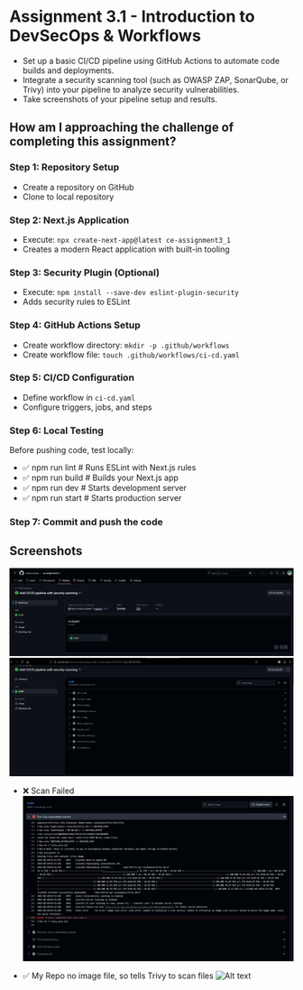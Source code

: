 # Assignment 3.1 - Introduction to DevSecOps & Workflows

- Set up a basic CI/CD pipeline using GitHub Actions to automate code builds and deployments.
- Integrate a security scanning tool (such as OWASP ZAP, SonarQube, or Trivy) into your pipeline to analyze security vulnerabilities.
- Take screenshots of your pipeline setup and results.

## How am I approaching the challenge of completing this assignment?

### Step 1: Repository Setup

- Create a repository on GitHub
- Clone to local repository

### Step 2: Next.js Application

- Execute: `npx create-next-app@latest ce-assignment3_1`
- Creates a modern React application with built-in tooling

### Step 3: Security Plugin (Optional)

- Execute: `npm install --save-dev eslint-plugin-security`
- Adds security rules to ESLint

### Step 4: GitHub Actions Setup

- Create workflow directory: `mkdir -p .github/workflows`
- Create workflow file: `touch .github/workflows/ci-cd.yaml`

### Step 5: CI/CD Configuration

- Define workflow in `ci-cd.yaml`
- Configure triggers, jobs, and steps

### Step 6: Local Testing

Before pushing code, test locally:

- ✅ npm run lint # Runs ESLint with Next.js rules
- ✅ npm run build # Builds your Next.js app
- ✅ npm run dev # Starts development server
- ✅ npm run start # Starts production server

### Step 7: Commit and push the code

## Screenshots

![Alt text](/public/image1.png)
![Alt text](/public/image2.png)

- ❌ Scan Failed
![Alt text](/public/image3.png)

- ✅ My Repo no image file, so tells Trivy to scan files
![Alt text](/public/)